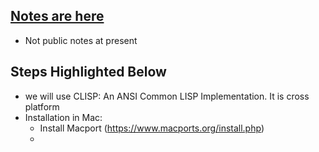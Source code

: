 
## [Notes are here](https://github.com/sandeep-iitr/Artificial-Intelligence/blob/master/material/Discussion%201%20-%20LISP%20-%20by%20Andrew%20Forney%20-%20UCLA%20CS.pdf)
- Not public notes at present

## Steps Highlighted Below

- we will use CLISP: An ANSI Common LISP Implementation. It is cross platform
- Installation in Mac:
  - Install Macport (https://www.macports.org/install.php)
  - 
